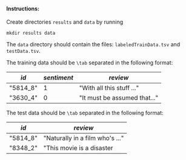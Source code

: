 #### Instructions:

Create directories `results` and `data` by running

```
mkdir results data
```
The `data` directory should contain the files: `labeledTrainData.tsv` and `testData.tsv`. 

The training data should be `\tab` separated in the following format:

| *id*       | *sentiment* | *review*                     |
| ---------- | ----------- | ---------------------------- |
| "5814_8"   | 1           | "With all this stuff ..."    |
| "3630_4"   | 0           | "It must be assumed that..." |

The test data should be `\tab` separated in the following format:

| *id*       | *review*                         |
| ---------- | -------------------------------- |
| "5814_8"   | "Naturally in a film who's ..."  |
| "8348_2"   | "This movie is a disaster        |


